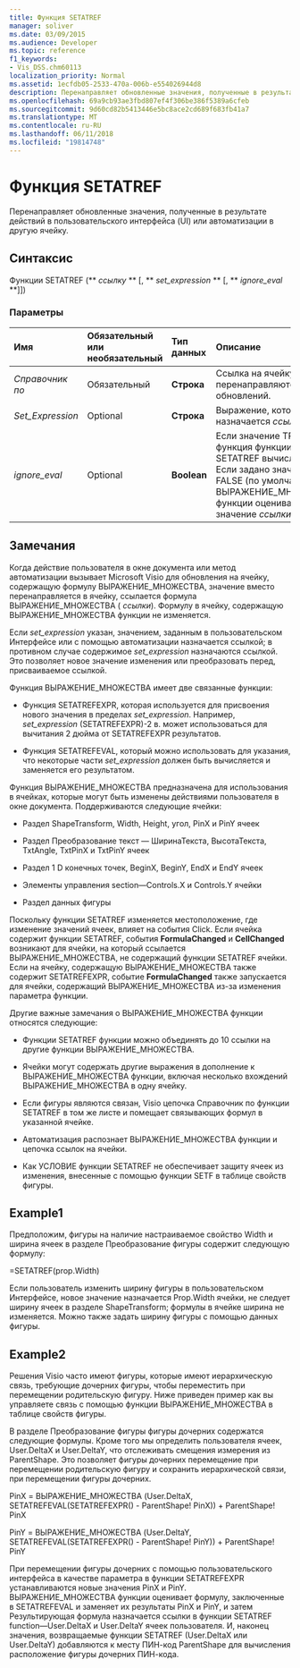 ```yaml
---
title: Функция SETATREF
manager: soliver
ms.date: 03/09/2015
ms.audience: Developer
ms.topic: reference
f1_keywords:
- Vis_DSS.chm60113
localization_priority: Normal
ms.assetid: 1ecfdb05-2533-470a-006b-e554026944d8
description: Перенаправляет обновленные значения, полученные в результате действий в пользовательского интерфейса (UI) или автоматизации в другую ячейку.
ms.openlocfilehash: 69a9cb93ae3fbd807ef4f306be386f5389a6cfeb
ms.sourcegitcommit: 9d60cd82b5413446e5bc8ace2cd689f683fb41a7
ms.translationtype: MT
ms.contentlocale: ru-RU
ms.lasthandoff: 06/11/2018
ms.locfileid: "19814748"
---
```

# <a name="setatref-function"></a>Функция SETATREF

Перенаправляет обновленные значения, полученные в результате действий в пользовательского интерфейса (UI) или автоматизации в другую ячейку. 
  
## <a name="syntax"></a>Синтаксис

Функции SETATREF (** *ссылку* ** [, ** *set_expression* ** [, ** *ignore_eval* **]]) 
  
### <a name="parameters"></a>Параметры

|**Имя**|**Обязательный или необязательный**|**Тип данных**|**Описание**|
|:-----|:-----|:-----|:-----|
| _Справочник по_ <br/> |Обязательный  <br/> |**Строка** <br/> |Ссылка на ячейку, куда перенаправляются обновлений.  <br/> |
| _Set_Expression_ <br/> |Optional  <br/> |**Строка** <br/> |Выражение, которое назначается _ссылка_.  <br/> |
| _ignore_eval_ <br/> |Optional  <br/> |**Boolean** <br/> |Если значение TRUE, функция функции SETATREF вычисляет (0) 0. Если задано значение FALSE (по умолчанию) ВЫРАЖЕНИЕ_МНОЖЕСТВА функции оценивается как значение _ссылки_.  <br/> |
   
## <a name="remarks"></a>Замечания

Когда действие пользователя в окне документа или метод автоматизации вызывает Microsoft Visio для обновления на ячейку, содержащую формулу ВЫРАЖЕНИЕ_МНОЖЕСТВА, значение вместо перенаправляется в ячейку, ссылается формула ВЫРАЖЕНИЕ_МНОЖЕСТВА ( _ссылки_). Формулу в ячейку, содержащую ВЫРАЖЕНИЕ_МНОЖЕСТВА функции не изменяется.
  
Если _set_expression_ указан, значением, заданным в пользовательском Интерфейсе или с помощью автоматизации назначается ссылкой; в противном случае содержимое _set_expression_ назначаются ссылкой. Это позволяет новое значение изменения или преобразовать перед, присваиваемое ссылкой. 
  
Функция ВЫРАЖЕНИЕ_МНОЖЕСТВА имеет две связанные функции: 
  
- Функция SETATREFEXPR, которая используется для присвоения нового значения в пределах _set_expression_. Например, _set_expression_ (SETATREFEXPR)-2 в. может использоваться для вычитания 2 дюйма от SETATREFEXPR результатов. 
    
- Функция SETATREFEVAL, который можно использовать для указания, что некоторые части _set_expression_ должен быть вычисляется и заменяется его результатом. 
    
Функция ВЫРАЖЕНИЕ_МНОЖЕСТВА предназначена для использования в ячейках, которые могут быть изменены действиями пользователя в окне документа. Поддерживаются следующие ячейки:
  
- Раздел ShapeTransform, Width, Height, угол, PinX и PinY ячеек
    
- Раздел Преобразование текст — ШиринаТекста, ВысотаТекста, TxtAngle, TxtPinX и TxtPinY ячеек
    
- Раздел 1 D конечных точек, BeginX, BeginY, EndX и EndY ячеек
    
- Элементы управления section—Controls.X и Controls.Y ячейки
    
- Раздел данных фигуры
    
Поскольку функции SETATREF изменяется местоположение, где изменение значений ячеек, влияет на события Click. Если ячейка содержит функции SETATREF, события **FormulaChanged** и **CellChanged** возникают для ячейки, на который ссылается ВЫРАЖЕНИЕ_МНОЖЕСТВА, не содержащий функции SETATREF ячейки. Если на ячейку, содержащую ВЫРАЖЕНИЕ_МНОЖЕСТВА также содержит SETATREFEXPR, событие **FormulaChanged** также запускается для ячейки, содержащий ВЫРАЖЕНИЕ_МНОЖЕСТВА из-за изменения параметра функции. 
  
Другие важные замечания о ВЫРАЖЕНИЕ_МНОЖЕСТВА функции относятся следующие:
  
- Функции SETATREF функции можно объединять до 10 ссылки на другие функции ВЫРАЖЕНИЕ_МНОЖЕСТВА. 
    
- Ячейки могут содержать другие выражения в дополнение к ВЫРАЖЕНИЕ_МНОЖЕСТВА функции, включая несколько вхождений ВЫРАЖЕНИЕ_МНОЖЕСТВА в одну ячейку.
    
- Если фигуры являются связан, Visio цепочка Справочник по функции SETATREF в том же листе и помещает связывающих формул в указанной ячейке. 
    
- Автоматизация распознает ВЫРАЖЕНИЕ_МНОЖЕСТВА функции и цепочка ссылок на ячейки. 
    
- Как УСЛОВИЕ функции SETATREF не обеспечивает защиту ячеек из изменения, внесенные с помощью функции SETF в таблице свойств фигуры.
    
## <a name="example1"></a>Example1

Предположим, фигуры на наличие настраиваемое свойство Width и ширина ячеек в разделе Преобразование фигуры содержит следующую формулу:
  
=SETATREF(prop.Width)
  
Если пользователь изменить ширину фигуры в пользовательском Интерфейсе, новое значение назначается Prop.Width ячейки, не следует ширину ячеек в разделе ShapeTransform; формулы в ячейке ширина не изменяется. Можно также задать ширину фигуры с помощью данных фигуры.
  
## <a name="example2"></a>Example2

Решения Visio часто имеют фигуры, которые имеют иерархическую связь, требующие дочерних фигуры, чтобы переместить при перемещении родительскую фигуру. Ниже приведен пример как вы управляете связь с помощью функции ВЫРАЖЕНИЕ_МНОЖЕСТВА в таблице свойств фигуры. 
  
В разделе Преобразование фигуры фигуры дочерних содержатся следующие формулы. Кроме того мы определить пользователя ячеек, User.DeltaX и User.DeltaY, что отслеживать смещения измерения из ParentShape. Это позволяет фигуры дочерних перемещение при перемещении родительскую фигуру и сохранить иерархической связи, при перемещении фигуры дочерних.
  
PinX = ВЫРАЖЕНИЕ_МНОЖЕСТВА (User.DeltaX, SETATREFEVAL(SETATREFEXPR() - ParentShape! PinX)) + ParentShape! PinX
  
PinY = ВЫРАЖЕНИЕ_МНОЖЕСТВА (User.DeltaY, SETATREFEVAL(SETATREFEXPR() - ParentShape! PinY)) + ParentShape! PinY
  
При перемещении фигуры дочерних с помощью пользовательского интерфейса в качестве параметра в функции SETATREFEXPR устанавливаются новые значения PinX и PinY. ВЫРАЖЕНИЕ_МНОЖЕСТВА функции оценивает формулу, заключенные в SETATREFEVAL и заменяет их результаты PinX и PinY, и затем Результирующая формула назначается ссылки в функции SETATREF function—User.DeltaX и User.DeltaY ячеек пользователя. И, наконец значения, возвращаемые функции SETATREF (User.DeltaX или User.DeltaY) добавляются к месту ПИН-код ParentShape для вычисления расположение фигуры дочерних ПИН-кода.
  


